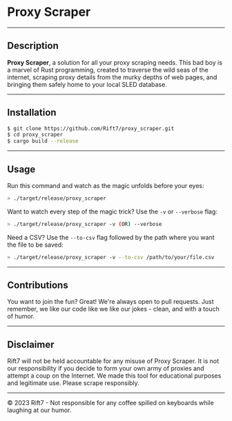 # Proxy Scraper

---

## Description

**Proxy Scraper**, a solution for all your proxy scraping needs. This bad boy is a marvel of Rust programming, created to traverse the wild seas of the internet, scraping proxy details from the murky depths of web pages, and bringing them safely home to your local SLED database.

---

## Installation

```bash
$ git clone https://github.com/Rift7/proxy_scraper.git
$ cd proxy_scraper
$ cargo build --release
```

---

## Usage

Run this command and watch as the magic unfolds before your eyes:

```bash
> ./target/release/proxy_scraper
```

Want to watch every step of the magic trick? Use the `-v` or `--verbose` flag:

```bash
> ./target/release/proxy_scraper -v (OR) --verbose
```

Need a CSV? Use the `--to-csv` flag followed by the path where you want the file to be saved:

```bash
> ./target/release/proxy_scraper -v --to-csv /path/to/your/file.csv
```

---

## Contributions

You want to join the fun? Great! We're always open to pull requests. Just remember, we like our code like we like our jokes - clean, and with a touch of humor.

---

## Disclaimer

Rift7 will not be held accountable for any misuse of Proxy Scraper. It is not our responsibility if you decide to form your own army of proxies and attempt a coup on the Internet. We made this tool for educational purposes and legitimate use. Please scrape responsibly.

---

&copy; 2023 Rift7 - Not responsible for any coffee spilled on keyboards while laughing at our humor.
